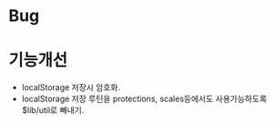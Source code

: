 # Bug

# 기능개선
* localStorage 저장시 암호화.
* localStorage 저장 루틴을 protections, scales등에서도 사용가능하도록 $lib/util로 빼내기.
